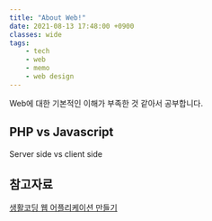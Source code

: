 ```yaml
---
title: "About Web!"
date: 2021-08-13 17:48:00 +0900
classes: wide
tags:
    - tech
    - web
    - memo
    - web design
---
```


Web에 대한 기본적인 이해가 부족한 것 같아서 공부합니다.

## PHP vs Javascript

Server side vs client side

## 참고자료

[생활코딩 웹 어플리케이션 만들기](https://opentutorials.org/course/1688/10245)
